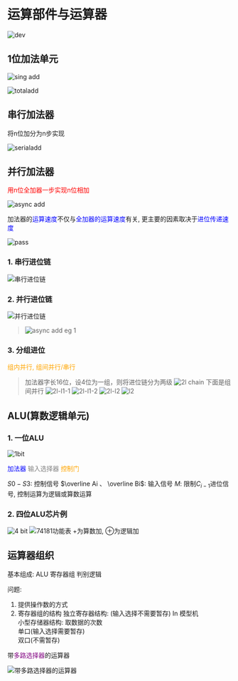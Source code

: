 # 运算部件与运算器

![dev](pics/dev.png)

## 1位加法单元

![sing add](pics/sing%20add.png)

![totaladd](pics/totaladd.png)

## 串行加法器

将n位加分为n步实现

![serialadd](pics/serialadd.png)

## 并行加法器

<font color=red>用n位全加器一步实现n位相加</font>

![async add](pics/async%20add.png)

加法器的<font color=blue>运算速度</font>不仅与<font color=blue>全加器的运算速度</font>有关, 更主要的因素取决于<font color=blue>进位传递速度</font>

![pass](pics/pass.png)

### 1. 串行进位链

![串行进位链](pics/%E4%B8%B2%E8%A1%8C%E8%BF%9B%E4%BD%8D%E9%93%BE.png)

### 2. 并行进位链

![并行进位链](pics/%E5%B9%B6%E8%A1%8C%E8%BF%9B%E4%BD%8D%E9%93%BE.png)

> ![async add eg 1](pics/async%20add%20eg1.png)

### 3. 分组进位

<font color=orange>组内并行, 组间并行/串行</font>

> 加法器字长16位，设4位为一组，则将进位链分为两级
> ![2l chain](pics/2l.png)
> 下面是组间并行
> ![2l-l1-1](pics/2l-l1-1.png)
> ![2l-l1-2](pics/2l-l1-2.png)
> ![2l-l2](pics/2l-l2.png)
> ![l2](pics/l2.png)

## ALU(算数逻辑单元)

### 1. 一位ALU

![1bit](pics/1bitALU.png)

<font color=blue>加法器</font> <font color=gray>输入选择器</font> <font color=orange>控制门</font>

$S0 - S3$: 控制信号
$\overline Ai 、 \overline Bi$: 输入信号
$M$: 限制$C_{i-1}$进位信号, 控制运算为逻辑或算数运算

### 2. 四位ALU芯片例

![4 bit](pics/4bitALU.png)
![74181功能表](pics/74181%E5%8A%9F%E8%83%BD%E8%A1%A8.png)
$+$为算数加, $⊕$为逻辑加

## 运算器组织

基本组成: ALU 寄存器组 判别逻辑

问题:

1. 提供操作数的方式
2. 寄存器组的结构
  独立寄存器结构: (输入选择不需要暂存) In 模型机  
  小型存储器结构: 取数据的次数  
    单口(输入选择需要暂存)  
    双口(不需暂存)  

带<font color=purple>多路选择器</font>的运算器

![带多路选择器的运算器](pics/%E5%B8%A6%E5%A4%9A%E8%B7%AF%E9%80%89%E6%8B%A9%E5%99%A8%E7%9A%84%E8%BF%90%E7%AE%97%E5%99%A8.png)
